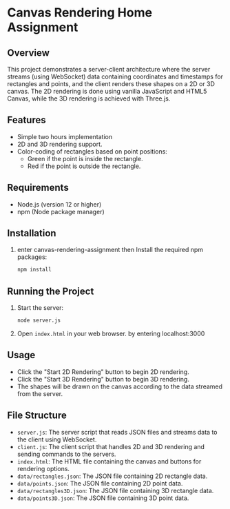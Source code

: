 # Canvas Rendering Home Assignment

## Overview

This project demonstrates a server-client architecture where the server streams (using WebSocket) data containing coordinates and timestamps for rectangles and points, and the client renders these shapes on a 2D or 3D canvas. The 2D rendering is done using vanilla JavaScript and HTML5 Canvas, while the 3D rendering is achieved with Three.js.

## Features

- Simple two hours implementation
- 2D and 3D rendering support.
- Color-coding of rectangles based on point positions:
  - Green if the point is inside the rectangle.
  - Red if the point is outside the rectangle.

## Requirements

- Node.js (version 12 or higher)
- npm (Node package manager)

## Installation

1. enter canvas-rendering-assignment then Install the required npm packages:

   ```sh
   npm install
   ```

## Running the Project

1. Start the server:

   ```sh
   node server.js
   ```
2. Open `index.html` in your web browser. by entering localhost:3000

## Usage

- Click the "Start 2D Rendering" button to begin 2D rendering.
- Click the "Start 3D Rendering" button to begin 3D rendering.
- The shapes will be drawn on the canvas according to the data streamed from the server.

## File Structure

- `server.js`: The server script that reads JSON files and streams data to the client using WebSocket.
- `client.js`: The client script that handles 2D and 3D rendering and sending commands to the servers.
- `index.html`: The HTML file containing the canvas and buttons for rendering options.
- `data/rectangles.json`: The JSON file containing 2D rectangle data.
- `data/points.json`: The JSON file containing 2D point data.
- `data/rectangles3D.json`: The JSON file containing 3D rectangle data.
- `data/points3D.json`: The JSON file containing 3D point data.
